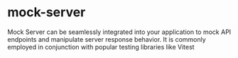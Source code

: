 # mock-server

Mock Server can be seamlessly integrated into your application to mock API endpoints and manipulate server response behavior. It is commonly employed in conjunction with popular testing libraries like Vitest
